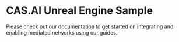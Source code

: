 # CAS.AI Unreal Engine Sample

Please check out [our documentation](https://github.com/cleveradssolutions/CAS-Unreal/wiki) to get started on integrating and enabling mediated networks using our guides.